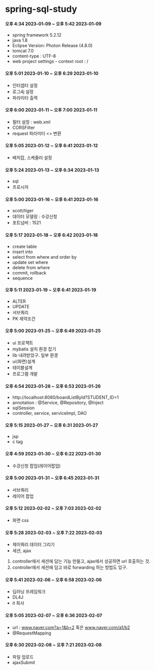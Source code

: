 # spring-sql-study

#### 오후 4:34 2023-01-09 ~ 오후 5:42 2023-01-09
- spring framework 5.2.12
- java 1.8
- Eclipse Version: Photon Release (4.8.0)
- tomcat 7.0
- content-type : UTF-8
- web project settings - context root : /

#### 오후 5:01 2023-01-10 ~ 오후 6:29 2023-01-10
- 인터셉터 설정
- 로그4j 설정
- 파라미터 출력

#### 오후 6:00 2023-01-11 ~ 오후 7:00 2023-01-11
- 필터 설정 : web.xml
- CORSFilter
- request 파라미터 <> 변환

#### 오후 5:05 2023-01-12 ~ 오후 6:41 2023-01-12
- 배치잡, 스케줄러 설정

#### 오후 5:24 2023-01-13 ~ 오후 6:34 2023-01-13
- sql
- 프로시저

#### 오후 5:00 2023-01-16 ~ 오후 6:41 2023-01-16
- scott/tiger
- 데이터 모델링 : 수강신청
- 포트넘버 : 1521

#### 오후 5:17 2023-01-18 ~ 오후 6:42 2023-01-18
- create table
- insert into
- select from where and order by
- update set where
- delete from where
- commit, rollback
- sequence

#### 오후 5:11 2023-01-19 ~ 오후 6:41 2023-01-19
- ALTER 
- UPDATE
- 서브쿼리
- PK 제약조건

#### 오후 5:00 2023-01-25 ~ 오후 6:49 2023-01-25
- ui 프로젝트
- mybatis 설치 환경 잡기
- lib 내려받았구. 일부 환경
- ui(화면)설계
- 테이블설계
- 프로그램 개발

#### 오후 4:54 2023-01-26 ~ 오후 6:53 2023-01-26
- http://localhost:8080/boardListById?STUDENT_ID=1
- annotation : @Service, @Repository, @Inject
- sqlSession
- controller, service, serviceImpl, DAO

#### 오후 5:15 2023-01-27 ~ 오후 6:31 2023-01-27
- jsp
- c tag

#### 오후 4:59 2023-01-30 ~ 오후 6:22 2023-01-30
- 수강신청 팝업(레이어팝업)

#### 오후 5:00 2023-01-31 ~ 오후 6:45 2023-01-31
- 서브쿼리
- 레이어 팝업

#### 오후 5:12 2023-02-02 ~ 오후 7:03 2023-02-02
- 화면 css

#### 오후 5:28 2023-02-03 ~ 오후 7:22 2023-02-03
- 제이쿼리 데이터 그리기
- 세션, ajax  
1. controller에서 세션에 담는 기능 만들고, ajax에서 성공하면 url 호출하는 것.  
2. controller에서 세션에 담고 바로 forwarding 하는 방법도 있구.

#### 오후 5:41 2023-02-06 ~ 오후 6:58 2023-02-06
- 딥러닝 프레임워크
- DL4J
- it 회사

#### 오후 5:05 2023-02-07 ~ 오후 6:36 2023-02-07
- url : www.naver.com?a=1&b=2 혹은 www.naver.com/a1/b2
- @RequestMapping

#### 오후 6:30 2023-02-08 ~ 오후 7:21 2023-02-08
- 파일 업로드
- ajaxSubmit
